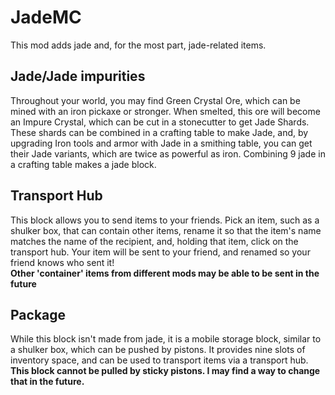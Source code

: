 JadeMC
==================
This mod adds jade and, for the most part, jade-related items.

Jade/Jade impurities
------------------
Throughout your world, you may find Green Crystal Ore, which can be mined with an iron pickaxe or stronger.  When smelted, this ore will become an Impure Crystal, which can be cut in a stonecutter to get Jade Shards.  These shards can be combined in a crafting table to make Jade, and, by upgrading Iron tools and armor with Jade in a smithing table, you can get their Jade variants, which are twice as powerful as iron.  Combining 9 jade in a crafting table makes a jade block.  

Transport Hub
------------------
This block allows you to send items to your friends.  Pick an item, such as a shulker box, that can contain other items, rename it so that the item's name matches the name of the recipient, and, holding that item, click on the transport hub.  Your item will be sent to your friend, and renamed so your friend knows who sent it!  
**Other 'container' items from different mods may be able to be sent in the future**

Package
------------------
While this block isn't made from jade, it is a mobile storage block, similar to a shulker box, which can be pushed by pistons.  It provides nine slots of inventory space, and can be used to transport items via a transport hub.  
**This block cannot be pulled by sticky pistons.  I may find a way to change that in the future.**